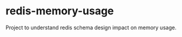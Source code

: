 redis-memory-usage
==================

Project to understand redis schema design impact on memory usage.